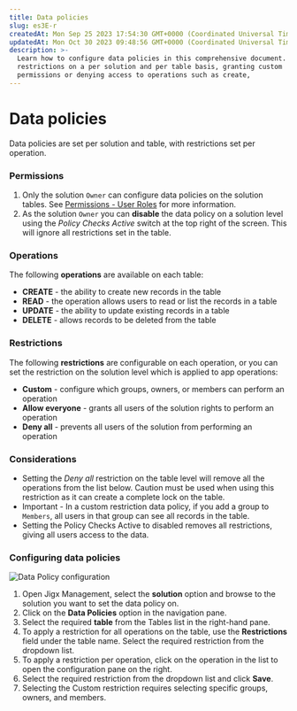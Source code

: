 ```yaml
---
title: Data policies
slug: es3E-r
createdAt: Mon Sep 25 2023 17:54:30 GMT+0000 (Coordinated Universal Time)
updatedAt: Mon Oct 30 2023 09:48:56 GMT+0000 (Coordinated Universal Time)
description: >-
  Learn how to configure data policies in this comprehensive document. Set
  restrictions on a per solution and per table basis, granting custom
  permissions or denying access to operations such as create,
---
```


# Data policies

Data policies are set per solution and table, with restrictions set per operation.

### Permissions

1. Only the solution `Owner` can configure data policies on the solution tables. See [Permissions - User Roles](<../../../Administration/Permissions - User Roles.md>) for more information.
2. As the solution `Owner` you can **disable** the data policy on a solution level using the _Policy Checks Active_ switch at the top right of the screen. This will ignore all restrictions set in the table.

### Operations

The following **operations** are available on each table:

* **CREATE** - the ability to create new records in the table
* **READ** - the operation allows users to read or list the records in a table
* **UPDATE** - the ability to update existing records in a table
* **DELETE** - allows records to be deleted from the table

### Restrictions

The following **restrictions** are configurable on each operation, or you can set the restriction on the solution level which is applied to app operations:

* **Custom** - configure which groups, owners, or members can perform an operation
* **Allow everyone** - grants all users of the solution rights to perform an operation
* **Deny all** - prevents all users of the solution from performing an operation

### Considerations

* Setting the _Deny all_ restriction on the table level will remove all the operations from the list below. Caution must be used when using this restriction as it can create a complete lock on the table.
* Important - In a custom restriction data policy, if you add a group to `Members`, all users in that group can see all records in the table.
* Setting the Policy Checks Active to disabled removes all restrictions, giving all users access to the data.

### Configuring data policies

![Data Policy configuration](https://archbee-image-uploads.s3.amazonaws.com/x7vdIDH6-ScTprfmi2XXX/3k5jtWF8lVdAGRuTZY40m_rls-datapolicyconfig.png)

1. Open Jigx Management, select the **solution** option and browse to the solution you want to set the data policy on.
2. Click on the **Data Policies** option in the navigation pane.
3. Select the required **table** from the Tables list in the right-hand pane.
4. To apply a restriction for all operations on the table, use the **Restrictions** field under the table name. Select the required restriction from the dropdown list.
5. To apply a restriction per operation, click on the operation in the list to open the configuration pane on the right.
6. Select the required restriction from the dropdown list and click **Save**.
7. Selecting the Custom restriction requires selecting specific groups, owners, and members.
